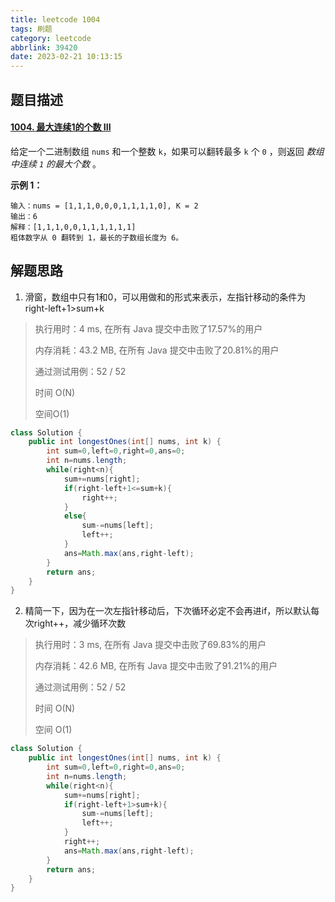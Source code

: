 ```yaml
---
title: leetcode 1004
tags: 刷题
category: leetcode
abbrlink: 39420
date: 2023-02-21 10:13:15
---
```


## 题目描述

#### [1004. 最大连续1的个数 III](https://leetcode.cn/problems/max-consecutive-ones-iii/)



给定一个二进制数组 `nums` 和一个整数 `k`，如果可以翻转最多 `k` 个 `0` ，则返回 *数组中连续 `1` 的最大个数* 。

 

**示例 1：**

```
输入：nums = [1,1,1,0,0,0,1,1,1,1,0], K = 2
输出：6
解释：[1,1,1,0,0,1,1,1,1,1,1]
粗体数字从 0 翻转到 1，最长的子数组长度为 6。
```



## 解题思路

1. 滑窗，数组中只有1和0，可以用做和的形式来表示，左指针移动的条件为right-left+1>sum+k

> 执行用时：4 ms, 在所有 Java 提交中击败了17.57%的用户
>
> 内存消耗：43.2 MB, 在所有 Java 提交中击败了20.81%的用户
>
> 通过测试用例：52 / 52
>
> 时间 O(N)
>
> 空间O(1)

```java
class Solution {
    public int longestOnes(int[] nums, int k) {
        int sum=0,left=0,right=0,ans=0;
        int n=nums.length;
        while(right<n){
            sum+=nums[right];
            if(right-left+1<=sum+k){
                right++;
            }
            else{
                sum-=nums[left];
                left++;
            }
            ans=Math.max(ans,right-left);
        }
        return ans;
    }
}
```

2. 精简一下，因为在一次左指针移动后，下次循环必定不会再进if，所以默认每次right++，减少循环次数

> 执行用时：3 ms, 在所有 Java 提交中击败了69.83%的用户
>
> 内存消耗：42.6 MB, 在所有 Java 提交中击败了91.21%的用户
>
> 通过测试用例：52 / 52
>
> 时间 O(N)
>
> 空间 O(1)

```java
class Solution {
    public int longestOnes(int[] nums, int k) {
        int sum=0,left=0,right=0,ans=0;
        int n=nums.length;
        while(right<n){
            sum+=nums[right];
            if(right-left+1>sum+k){
                sum-=nums[left];
                left++;
            }
            right++;
            ans=Math.max(ans,right-left);
        }
        return ans;
    }
}
```

